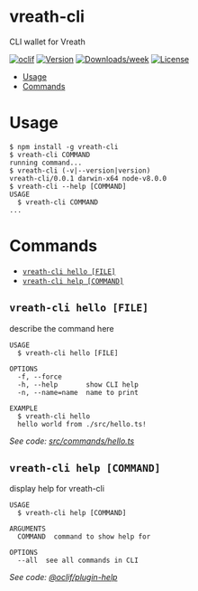 vreath-cli
==========

CLI wallet for Vreath

[![oclif](https://img.shields.io/badge/cli-oclif-brightgreen.svg)](https://oclif.io)
[![Version](https://img.shields.io/npm/v/vreath-cli.svg)](https://npmjs.org/package/vreath-cli)
[![Downloads/week](https://img.shields.io/npm/dw/vreath-cli.svg)](https://npmjs.org/package/vreath-cli)
[![License](https://img.shields.io/npm/l/vreath-cli.svg)](https://github.com/Vreath-core/vreath-cli/blob/master/package.json)

<!-- toc -->
* [Usage](#usage)
* [Commands](#commands)
<!-- tocstop -->
# Usage
<!-- usage -->
```sh-session
$ npm install -g vreath-cli
$ vreath-cli COMMAND
running command...
$ vreath-cli (-v|--version|version)
vreath-cli/0.0.1 darwin-x64 node-v8.0.0
$ vreath-cli --help [COMMAND]
USAGE
  $ vreath-cli COMMAND
...
```
<!-- usagestop -->
# Commands
<!-- commands -->
* [`vreath-cli hello [FILE]`](#vreath-cli-hello-file)
* [`vreath-cli help [COMMAND]`](#vreath-cli-help-command)

## `vreath-cli hello [FILE]`

describe the command here

```
USAGE
  $ vreath-cli hello [FILE]

OPTIONS
  -f, --force
  -h, --help       show CLI help
  -n, --name=name  name to print

EXAMPLE
  $ vreath-cli hello
  hello world from ./src/hello.ts!
```

_See code: [src/commands/hello.ts](https://github.com/Vreath-core/vreath-cli/blob/v0.0.1/src/commands/hello.ts)_

## `vreath-cli help [COMMAND]`

display help for vreath-cli

```
USAGE
  $ vreath-cli help [COMMAND]

ARGUMENTS
  COMMAND  command to show help for

OPTIONS
  --all  see all commands in CLI
```

_See code: [@oclif/plugin-help](https://github.com/oclif/plugin-help/blob/v2.1.4/src/commands/help.ts)_
<!-- commandsstop -->
